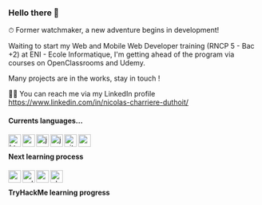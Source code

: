 ### Hello there 👋

⏱ Former watchmaker, a new adventure begins in development!

Waiting to start my Web and Mobile Web Developer training (RNCP 5 - Bac +2) at ENI - Ecole Informatique, I'm getting ahead of the program via courses on OpenClassrooms and Udemy.

Many projects are in the works, stay in touch !

👨‍💻 You can reach me via my LinkedIn profile  https://www.linkedin.com/in/nicolas-charriere-duthoit/

#### Currents languages...

<img align="left" alt="html5" width="25px" src="https://cdn.jsdelivr.net/gh/devicons/devicon/icons/html5/html5-original.svg" />
<img align="left" alt="css3" width="25px" src="https://cdn.jsdelivr.net/gh/devicons/devicon/icons/css3/css3-original.svg" />
<img align="left" alt="javascript" width="25px" src="https://cdn.jsdelivr.net/gh/devicons/devicon/icons/javascript/javascript-original.svg" />
<img align="left" alt="java" width="25px" src="https://cdn.jsdelivr.net/gh/devicons/devicon/icons/java/java-original.svg" />
<img align="left" alt="git" width="25px" src="https://cdn.jsdelivr.net/gh/devicons/devicon/icons/git/git-original.svg" />
<img align="left" alt="wordpress" width="25px" src="https://cdn.jsdelivr.net/gh/devicons/devicon/icons/wordpress/wordpress-plain.svg" />
<br/>
 
#### Next learning process

<img align="left" alt="symfony" width="25px" src="https://cdn.jsdelivr.net/gh/devicons/devicon/icons/symfony/symfony-original.svg" />
<img align="left" alt="sqlserver" width="25px" src="https://cdn.jsdelivr.net/gh/devicons/devicon/icons/microsoftsqlserver/microsoftsqlserver-plain.svg" />
<img align="left" alt="android" width="25px" src="https://cdn.jsdelivr.net/gh/devicons/devicon/icons/android/android-plain.svg" />
<img align="left" alt="php" width="25px" src="https://cdn.jsdelivr.net/gh/devicons/devicon/icons/php/php-plain.svg" />
<br/>

#### TryHackMe learning progress



